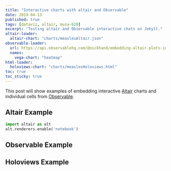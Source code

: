 ```yaml
---
title: "Interactive charts with altair and Observable"
date: 2019-04-13
published: true
tags: [dataviz, altair, musa-620]
excerpt: "Testing altair and Observable interactive chats on Jekyll."
altair-loader:
  altair-chart: "charts/measlesAltair.json"
observable-loader:
  url: https://api.observablehq.com/@nickhand/embedding-altair-plots-in-observable.js
  names:
    vega-chart: "heatmap"
html-loader:
  holoviews-chart: "charts/measlesHoloviews.html"
toc: true
toc_sticky: true
---
```


This post will show examples of embedding interactive [Altair](https://altair-viz.github.io) charts and individual cells from [Observable](https://observablehq.com/).

## Altair Example

```python
import altair as alt
alt.renderers.enable('notebook')
```

<div id="altair-chart"></div>

## Observable Example

<div class="fullwidth">
  <div id="vega-chart"></div>
</div>

## Holoviews Example

<div id="holoviews-chart"></div>
